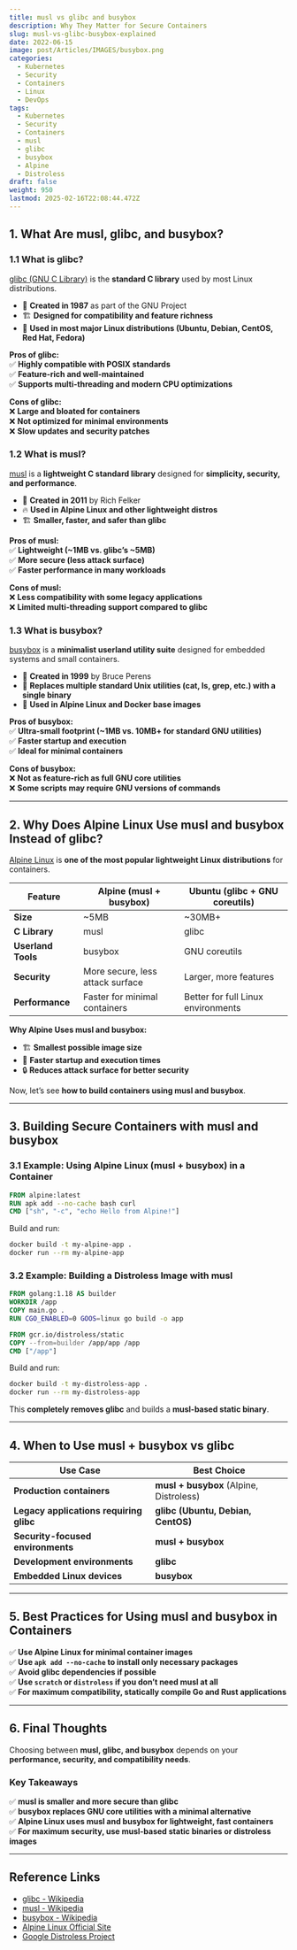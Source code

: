 ```yaml
---
title: musl vs glibc and busybox
description: Why They Matter for Secure Containers
slug: musl-vs-glibc-busybox-explained
date: 2022-06-15
image: post/Articles/IMAGES/busybox.png
categories:
  - Kubernetes
  - Security
  - Containers
  - Linux
  - DevOps
tags:
  - Kubernetes
  - Security
  - Containers
  - musl
  - glibc
  - busybox
  - Alpine
  - Distroless
draft: false
weight: 950
lastmod: 2025-02-16T22:08:44.472Z
---
```

<!--
# musl vs glibc and busybox: Why They Matter for Secure Containers

When working with **lightweight Linux distributions and secure containers**, you’ll often come across **musl**, **glibc**, and **busybox**. But why do Alpine Linux and other minimal container images use **musl and busybox instead of glibc**?

By the end of this guide, you’ll understand:
✅ **The history and motivation behind musl, glibc, and busybox**  
✅ **How they impact container performance and security**  
✅ **Why Alpine Linux uses musl instead of glibc**  
✅ **How to build containers optimized with musl and busybox**  

Let’s dive in! 🚀

---
-->

## **1. What Are musl, glibc, and busybox?**

### **1.1 What is glibc?**

[glibc (GNU C Library)](https://en.wikipedia.org/wiki/Glibc) is the **standard C library** used by most Linux distributions.

* 📅 **Created in 1987** as part of the GNU Project
* 🏗 **Designed for compatibility and feature richness**
* 🔧 **Used in most major Linux distributions (Ubuntu, Debian, CentOS, Red Hat, Fedora)**

**Pros of glibc:**\
✅ **Highly compatible with POSIX standards**\
✅ **Feature-rich and well-maintained**\
✅ **Supports multi-threading and modern CPU optimizations**

**Cons of glibc:**\
❌ **Large and bloated for containers**\
❌ **Not optimized for minimal environments**\
❌ **Slow updates and security patches**

### **1.2 What is musl?**

[musl](https://en.wikipedia.org/wiki/Musl) is a **lightweight C standard library** designed for **simplicity, security, and performance**.

* 📅 **Created in 2011** by Rich Felker
* 🔥 **Used in Alpine Linux and other lightweight distros**
* 🏗 **Smaller, faster, and safer than glibc**

**Pros of musl:**\
✅ **Lightweight (~1MB vs. glibc’s ~5MB)**\
✅ **More secure (less attack surface)**\
✅ **Faster performance in many workloads**

**Cons of musl:**\
❌ **Less compatibility with some legacy applications**\
❌ **Limited multi-threading support compared to glibc**

### **1.3 What is busybox?**

[busybox](https://en.wikipedia.org/wiki/BusyBox) is a **minimalist userland utility suite** designed for embedded systems and small containers.

* 📅 **Created in 1999** by Bruce Perens
* 🔧 **Replaces multiple standard Unix utilities (cat, ls, grep, etc.) with a single binary**
* 🚀 **Used in Alpine Linux and Docker base images**

**Pros of busybox:**\
✅ **Ultra-small footprint (~1MB vs. 10MB+ for standard GNU utilities)**\
✅ **Faster startup and execution**\
✅ **Ideal for minimal containers**

**Cons of busybox:**\
❌ **Not as feature-rich as full GNU core utilities**\
❌ **Some scripts may require GNU versions of commands**

***

## **2. Why Does Alpine Linux Use musl and busybox Instead of glibc?**

[Alpine Linux](https://alpinelinux.org/) is **one of the most popular lightweight Linux distributions** for containers.

| Feature            | Alpine (musl + busybox)          | Ubuntu (glibc + GNU coreutils)     |
| ------------------ | -------------------------------- | ---------------------------------- |
| **Size**           | ~5MB                             | ~30MB+                             |
| **C Library**      | musl                             | glibc                              |
| **Userland Tools** | busybox                          | GNU coreutils                      |
| **Security**       | More secure, less attack surface | Larger, more features              |
| **Performance**    | Faster for minimal containers    | Better for full Linux environments |

**Why Alpine Uses musl and busybox:**

* 🏗 **Smallest possible image size**
* 🚀 **Faster startup and execution times**
* 🔒 **Reduces attack surface for better security**

Now, let’s see **how to build containers using musl and busybox**.

***

## **3. Building Secure Containers with musl and busybox**

### **3.1 Example: Using Alpine Linux (musl + busybox) in a Container**

```dockerfile
FROM alpine:latest
RUN apk add --no-cache bash curl
CMD ["sh", "-c", "echo Hello from Alpine!"]
```

Build and run:

```sh
docker build -t my-alpine-app .
docker run --rm my-alpine-app
```

### **3.2 Example: Building a Distroless Image with musl**

```dockerfile
FROM golang:1.18 AS builder
WORKDIR /app
COPY main.go .
RUN CGO_ENABLED=0 GOOS=linux go build -o app

FROM gcr.io/distroless/static
COPY --from=builder /app/app /app
CMD ["/app"]
```

Build and run:

```sh
docker build -t my-distroless-app .
docker run --rm my-distroless-app
```

This **completely removes glibc** and builds a **musl-based static binary**.

***

## **4. When to Use musl + busybox vs glibc**

| Use Case                                | Best Choice                             |
| --------------------------------------- | --------------------------------------- |
| **Production containers**               | **musl + busybox** (Alpine, Distroless) |
| **Legacy applications requiring glibc** | **glibc (Ubuntu, Debian, CentOS)**      |
| **Security-focused environments**       | **musl + busybox**                      |
| **Development environments**            | **glibc**                               |
| **Embedded Linux devices**              | **busybox**                             |

***

## **5. Best Practices for Using musl and busybox in Containers**

✅ **Use Alpine Linux for minimal container images**\
✅ **Use `apk add --no-cache` to install only necessary packages**\
✅ **Avoid glibc dependencies if possible**\
✅ **Use `scratch` or `distroless` if you don’t need musl at all**\
✅ **For maximum compatibility, statically compile Go and Rust applications**

***

## **6. Final Thoughts**

Choosing between **musl, glibc, and busybox** depends on your **performance, security, and compatibility needs**.

### **Key Takeaways**

✅ **musl is smaller and more secure than glibc**\
✅ **busybox replaces GNU core utilities with a minimal alternative**\
✅ **Alpine Linux uses musl and busybox for lightweight, fast containers**\
✅ **For maximum security, use musl-based static binaries or distroless images**

***

## **Reference Links**

* [glibc - Wikipedia](https://en.wikipedia.org/wiki/Glibc)
* [musl - Wikipedia](https://en.wikipedia.org/wiki/Musl)
* [busybox - Wikipedia](https://en.wikipedia.org/wiki/BusyBox)
* [Alpine Linux Official Site](https://alpinelinux.org/)
* [Google Distroless Project](https://github.com/GoogleContainerTools/distroless)
